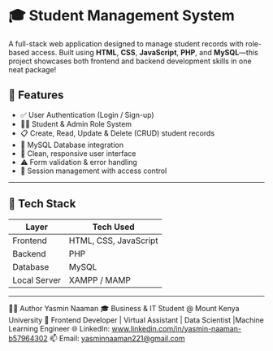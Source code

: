 # 🎓 Student Management System

A full-stack web application designed to manage student records with role-based access. Built using **HTML**, **CSS**, **JavaScript**, **PHP**, and **MySQL**—this project showcases both frontend and backend development skills in one neat package!


## 📌 Features

- ✅ User Authentication (Login / Sign-up)
- 🧑‍🎓 Student & Admin Role System
- 📋 Create, Read, Update & Delete (CRUD) student records
- 📁 MySQL Database integration
- 🎨 Clean, responsive user interface
- ⚠️ Form validation & error handling
- 🔐 Session management with access control

---

## 🧰 Tech Stack

| Layer        | Tech Used                |
|--------------|--------------------------|
| Frontend     | HTML, CSS, JavaScript    |
| Backend      | PHP                      |
| Database     | MySQL                    |
| Local Server | XAMPP / MAMP             |

---
🙋‍♀️ Author
Yasmin Naaman
🎓 Business & IT Student @ Mount Kenya University
💼 Frontend Developer | Virtual Assistant | Data Scientist |Machine Learning Engineer
🌐 LinkedIn: www.linkedin.com/in/yasmin-naaman-b57964302
📫 Email: yasminnaaman221@gmail.com
   
